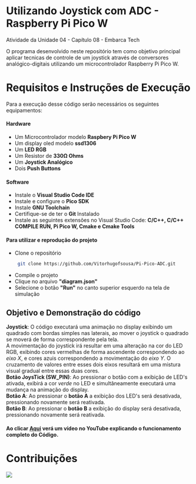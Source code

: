 # Utilizando Joystick com ADC - Raspberry Pi Pico W
Atividade da Unidade 04 - Capítulo 08 - Embarca Tech
 
O programa desenvolvido neste repositório tem como objetivo principal aplicar tecnicas de controle de um joystick através de conversores analógico-digitais utilizando um microcontrolador Raspberry Pi Pico W.

# Requisitos e Instruções de Execução
 Para a execução desse código serão necessários os seguintes equipamentos:

#### Hardware
* Um Microcontrolador modelo __Raspbery Pi Pico W__
* Um display oled modelo __ssd1306__
* Um __LED RGB__
* Um Resistor de __330Ω Ohms__
* Um __Joystick Analógico__
* Dois __Push Buttons__

#### Software
* Instale o __Visual Studio Code IDE__
* Instale e configure o __Pico SDK__
* Instale __GNU Toolchain__
* Certifique-se de ter o __Git__ Instalado
* Instale as seguintes extensões no Visual Studio Code: __C/C++, C/C++ COMPILE RUN, Pi Pico W, Cmake e Cmake Tools__

#### Para utilizar e reprodução do projeto
* Clone o repositório
  ```bash
   git clone https://github.com/Vitorhugofsousa/Pi-Pico-ADC.git

* Compile o projeto
* Clique no arquivo __"diagram.json"__
* Selecione o botão __"Run"__ no canto superior esquerdo na tela de simulação


## Objetivo e Demonstração do código
__Joystick__: O código executará uma animação no display exibindo um quadrado com bordas simples nas laterais, ao mover o joystick o quadrado se moverá de forma correspondente pela tela.<br>
A movimentação do joystick irá resultar em uma alteração na cor do LED RGB, exibindo cores vermelhas de forma ascendente correspondendo ao _eixo X_, e cores azuis correspondendo a movimentação do _eixo Y_.
O cruzamento de valores entre esses dois eixos resultará em uma mistura visual gradual entre essas duas cores. <br>
__Botão JoysTick (SW_PIN)__: Ao pressionar o botão com a exibição de LED's ativada, exibirá a cor _verde_ no LED e simultâneamente executará uma mudança na animação do display. <br>
__Botão A__: Ao pressionar o __botão A__ a exibição dos LED's será desativada, pressionando novamente será reativada.<br>
__Botão B__: Ao pressionar o __botão B__ a exibição do display será desativada, pressionando novamente será reativada.<br>

#### Ao clicar __[Aqui](https://youtu.be/Fy0wzCUtTwc)__ verá um vídeo no __YouTube__ explicando o funcionamento completo do Código.

# Contribuições

<img src="adc_banner.png">
